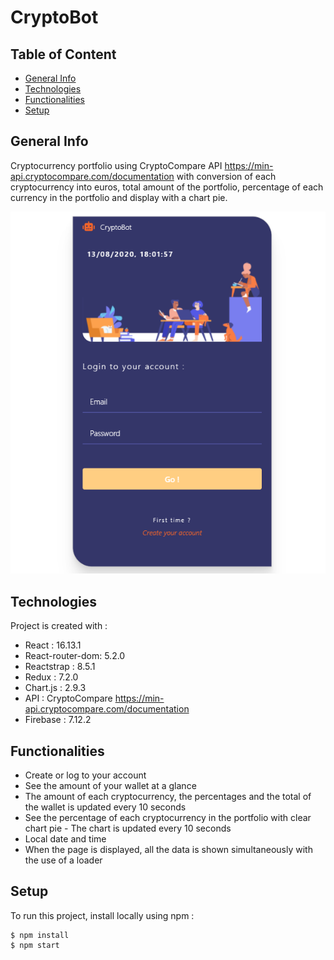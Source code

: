 # CryptoBot

## Table of Content

* [General Info](#general-info)
* [Technologies](#technologies)
* [Functionalities](#functionalities)
* [Setup](#setup)

## General Info

Cryptocurrency portfolio using CryptoCompare API https://min-api.cryptocompare.com/documentation with conversion of each cryptocurrency into euros, total amount of the portfolio, percentage of each currency in the portfolio and display with a chart pie.

![CryptoBot signin page screenshot](/public/capture-login.PNG?raw=true)

## Technologies

Project is created with :

* React : 16.13.1
* React-router-dom: 5.2.0
* Reactstrap : 8.5.1
* Redux : 7.2.0
* Chart.js : 2.9.3
* API : CryptoCompare https://min-api.cryptocompare.com/documentation
* Firebase : 7.12.2

## Functionalities

* Create or log to your account
* See the amount of your wallet at a glance
* The amount of each cryptocurrency, the percentages and the total of the wallet is updated every 10 seconds
* See the percentage of each cryptocurrency in the portfolio with clear chart pie - The chart is updated every 10 seconds
* Local date and time
* When the page is displayed, all the data is shown simultaneously with the use of a loader

## Setup

To run this project, install locally using npm :

```
$ npm install
$ npm start
```
